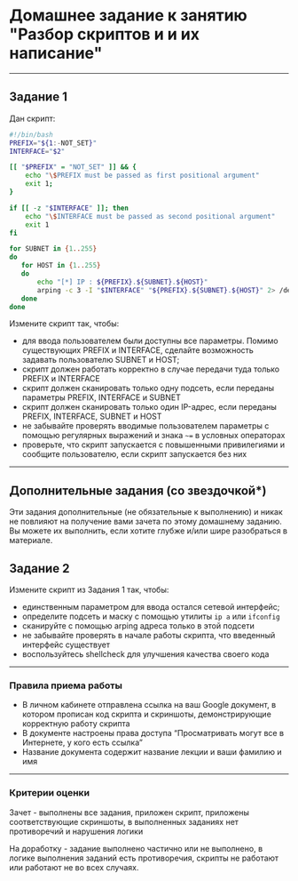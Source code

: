 # Домашнее задание к занятию "Разбор скриптов и и их написание"

---

## Задание 1

Дан скрипт:

```bash
#!/bin/bash
PREFIX="${1:-NOT_SET}"
INTERFACE="$2"

[[ "$PREFIX" = "NOT_SET" ]] && {
    echo "\$PREFIX must be passed as first positional argument"
    exit 1;
}

if [[ -z "$INTERFACE" ]]; then
    echo "\$INTERFACE must be passed as second positional argument"
    exit 1
fi

for SUBNET in {1..255}
do
   for HOST in {1..255}
   do
       echo "[*] IP : ${PREFIX}.${SUBNET}.${HOST}"
       arping -c 3 -I "$INTERFACE" "${PREFIX}.${SUBNET}.${HOST}" 2> /dev/null
   done
done
```

Измените скрипт так, чтобы:

- для ввода пользователем были доступны все параметры. Помимо существующих
  PREFIX и INTERFACE, сделайте возможность задавать пользователю SUBNET и HOST;
- скрипт должен работать корректно в случае передачи туда только PREFIX и INTERFACE
- скрипт должен сканировать только одну подсеть, если переданы параметры PREFIX,
  INTERFACE и SUBNET
- скрипт должен сканировать только один IP-адрес, если переданы PREFIX, INTERFACE,
  SUBNET и HOST
- не забывайте проверять вводимые пользователем параметры с помощью регулярных
  выражений и знака `~=` в условных операторах
- проверьте, что скрипт запускается с повышенными привилегиями и сообщите
  пользователю, если скрипт запускается без них

---

## Дополнительные задания (со звездочкой\*)

Эти задания дополнительные (не обязательные к выполнению) и никак не повлияют
на получение вами зачета по этому домашнему заданию. Вы можете их выполнить,
если хотите глубже и/или шире разобраться в материале.

## Задание 2

Измените скрипт из Задания 1 так, чтобы:

- единственным параметром для ввода остался сетевой интерфейс;
- определите подсеть и маску с помощью утилиты `ip a` или `ifconfig`
- сканируйте с помощью arping адреса только в этой подсети
- не забывайте проверять в начале работы скрипта, что введенный интерфейс существует
- воспользуйтесь shellcheck для улучшения качества своего кода

---

### Правила приема работы

- В личном кабинете отправлена ссылка на ваш Google документ, в котором прописан
  код скрипта и скриншоты, демонстрирующие корректную работу скрипта
- В документе настроены права доступа “Просматривать могут все в Интернете,
  у кого есть ссылка”
- Название документа содержит название лекции и ваши фамилию и имя

---

### Критерии оценки

Зачет - выполнены все задания, приложен скрипт, приложены соответствующие скриншоты,
в выполненных заданиях нет противоречий и нарушения логики

На доработку - задание выполнено частично или не выполнено, в логике выполнения
заданий есть противоречия, скрипты не работают или работают не во всех случаях.

